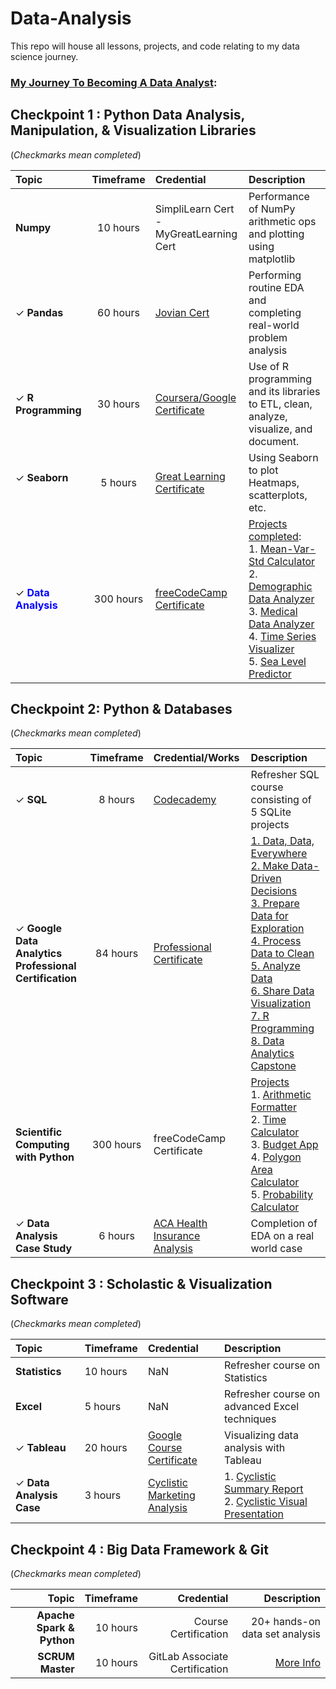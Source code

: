 # Data-Analysis
This repo will house all lessons, projects, and code relating to my data science journey. 

<h3><ins>My Journey To Becoming A Data Analyst</ins>:<h3> 

## Checkpoint 1 : Python Data Analysis, Manipulation, & Visualization Libraries
(<i>Checkmarks mean completed</i>)

| Topic | Timeframe | Credential | Description | 
|:---|:---:|:---|:---|
| <b>Numpy</b> | 10 hours | SimpliLearn Cert<br> - MyGreatLearning Cert | Performance of NumPy arithmetic ops and plotting using matplotlib |
| &check; <b>Pandas</b> | 60 hours | [Jovian Cert](https://drive.google.com/file/d/12MJKU8uabmaDJok-Zo3if477MHOMJmG1/view?usp=sharing) | Performing routine EDA and completing real-world problem analysis |
| &check; <b>R Programming</b> | 30 hours | [Coursera/Google Certificate](https://drive.google.com/file/d/14gbfoCtbDzkirDkYHqIyFSAeIbgvxFuv/view?usp=sharing) | Use of R programming and its libraries to ETL, clean, analyze, visualize, and document. | 
| &check; <b>Seaborn</b></p> | 5 hours | [Great Learning Certificate](https://drive.google.com/file/d/1_nKRihGOZb0xA4dpM_8LQU6TcMvopLPv/view?usp=sharing) | Using Seaborn to plot Heatmaps, scatterplots, etc. | 
| &check; <span style='color:blue'><b>Data Analysis</b></span>| 300 hours | [freeCodeCamp Certificate](https://freecodecamp.org/certification/xxk1ng0fh3artzxx/data-analysis-with-python-v7) | <ins>Projects completed</ins>:<br>1. [Mean-Var-Std Calculator](https://replit.com/@mrcking88/boilerplate-mean-variance-standard-deviation-calculator)<br>2. [Demographic Data Analyzer](https://replit.com/@mrcking88/boilerplate-demographic-data-analyzer-3)<br>3. [Medical Data Analyzer](https://replit.com/@mrcking88/boilerplate-medical-data-visualizer)<br>4. [Time Series Visualizer](https://replit.com/@mrcking88/boilerplate-page-view-time-series-visualizer)<br>5. [Sea Level Predictor](https://replit.com/@mrcking88/boilerplate-sea-level-predictor)<br>  | 

## Checkpoint 2: Python & Databases
(<i>Checkmarks mean completed</i>)

| Topic | Timeframe | Credential/Works | Description | 
|:---|:---:|:---|:---|
  | &check; <b>SQL</b> | 8 hours | [Codecademy](https://drive.google.com/file/d/1-kfudCi1jWrFIdeGbqyn4Q2_3OuQDn7j/view?usp=sharing) | Refresher SQL course consisting of 5 SQLite projects |
| &check; <b>Google Data Analytics<br>Professional Certification | 84 hours | [Professional<br>Certificate](https://www.coursera.org/account/accomplishments/specialization/certificate/47Z4FBGM58NM) | [1. Data, Data, Everywhere](https://www.coursera.org/account/accomplishments/certificate/QPGP2RZZEBNU)<br>[2. Make Data-Driven Decisions](https://www.coursera.org/account/accomplishments/certificate/4ABW8WZVN4YN)<br>[3. Prepare Data for Exploration](https://www.coursera.org/account/accomplishments/certificate/XUNM6MFCX6KB)<br>[4. Process Data to Clean](https://www.coursera.org/account/accomplishments/certificate/ACLJ9ZZN6QX5)<br>[5. Analyze Data](https://www.coursera.org/account/accomplishments/certificate/YT3358L7BHQD)<br>[6. Share Data Visualization](https://www.coursera.org/account/accomplishments/certificate/ZGN7FM9RYQC3)<br>[7. R Programming](https://www.coursera.org/account/accomplishments/certificate/JY84H3VFXQCR)<br>[8. Data Analytics Capstone](https://www.coursera.org/account/accomplishments/certificate/75VG8USMNTG2)<br> | 
  | <b>Scientific Computing with Python</b> | 300 hours | freeCodeCamp Certificate | <ins>Projects</ins><br>1. [Arithmetic Formatter]()<br>2. [Time Calculator]()<br>3. [Budget App]()<br>4. [Polygon Area Calculator]()<br>5. [Probability Calculator]() |
| &check; <b>Data Analysis Case Study</b> | 6 hours | [ACA Health<br>Insurance Analysis](https://github.com/xxkohxx/Data-Analysis/blob/e6d273e5554af153651a6e02216be5cafd8427c1/1.%20Portfolio/a.%20Impact%20Analysis%20of%20the%20Affordable%20Care%20Act/Analysis_Health%20Insurance%20Coverage.ipynb) | Completion of EDA on a real world case |

## Checkpoint 3 : Scholastic & Visualization Software
(<i>Checkmarks mean completed</i>)

| Topic | Timeframe | Credential | Description | 
|:---|:---|:---|:---|
| <b>Statistics</b> | 10 hours | NaN | Refresher course on Statistics
| <b>Excel</b> | 5 hours | NaN | Refresher course on advanced Excel techniques
| &check; <b>Tableau</b> | 20 hours | [Google Course Certificate](https://drive.google.com/file/d/1oQai_IXapZRMnunsIrXOA07C4b_jS-8m/view?usp=sharing) | Visualizing data analysis with Tableau |
| &check; <b>Data Analysis Case</b> | 3 hours | [Cyclistic<br>Marketing Analysis](https://github.com/xxkohxx/Data-Analysis/blob/0fea9efcec605cd7fc4aedcceff402e694904dc1/1.%20Portfolio/b.%20Cyclistic%20Marketing%20Analysis/Cyclistic_Analysis.ipynb) | 1. [Cyclistic Summary Report]()<br>2. [Cyclistic Visual Presentation](https://public.tableau.com/app/profile/calvin.king/viz/CyclisticCustomerInsightStory/CyclisticCustomerInsights) |

## Checkpoint 4 : Big Data Framework & Git
(<i>Checkmarks mean completed</i>)

| Topic | Timeframe | Credential | Description | 
|---:|---:|---:|---:|
| <b>Apache Spark & Python</b> | 10 hours | Course Certification | 20+ hands-on data set analysis |
| <b>SCRUM Master</b> | 10 hours | GitLab Associate Certification | <a href="">More Info</a>
